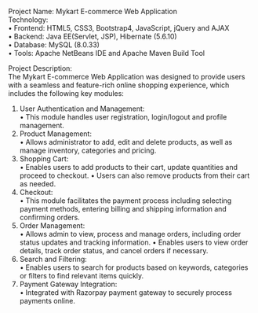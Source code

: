 Project Name: Mykart E-commerce Web Application  <br>
Technology: <br>
•	Frontend: HTML5, CSS3, Bootstrap4, JavaScript, jQuery and AJAX <br>
•	Backend: Java EE(Servlet, JSP), Hibernate (5.6.10) <br>
•	Database: MySQL (8.0.33) <br>
•	Tools: Apache NetBeans IDE and Apache Maven Build Tool <br>

Project Description: <br>
The Mykart E-commerce Web Application was designed to provide users with a seamless and feature-rich online shopping experience, which includes the following key modules:

1.	User Authentication and Management: <br>
    •	This module handles user registration, login/logout and profile management.
2.	Product Management: <br>
    •	Allows administrator to add, edit and delete products, as well as manage inventory, categories and pricing.
3.	Shopping Cart: <br>
    •	Enables users to add products to their cart, update quantities and proceed to checkout.
    •	Users can also remove products from their cart as needed.
4.	Checkout: <br>
    •	This module facilitates the payment process including selecting payment methods, entering billing and shipping information and confirming orders.
5.	Order Management: <br>
    •	Allows admin to view, process and manage orders, including order status updates and tracking information.
    •	Enables users to view order details, track order status, and cancel orders if necessary.
6.	Search and Filtering: <br>
    •	Enables users to search for products based on keywords, categories or filters to find relevant items quickly.
7.	Payment Gateway Integration: <br>
    •	Integrated with Razorpay payment gateway to securely process payments online.



